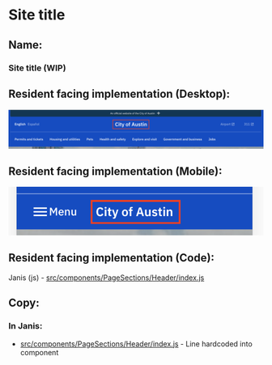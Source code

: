# Site title

## Name:

### Site title (WIP)

## Resident facing implementation (Desktop):

![desktop](site_title/desktop.png)

## Resident facing implementation (Mobile):

![mobile](site_title/mobile.png)

## Resident facing implementation (Code):

Janis (js) - [src/components/PageSections/Header/index.js](https://github.com/cityofaustin/janis/blob/ec7a30a7c066d59c325f8822db30e098f16e09a8/src/components/PageSections/Header/index.js#L183)

## Copy:

### In Janis:

- [src/components/PageSections/Header/index.js](https://github.com/cityofaustin/janis/blob/ec7a30a7c066d59c325f8822db30e098f16e09a8/src/components/PageSections/Header/index.js#L183) - Line hardcoded into component
